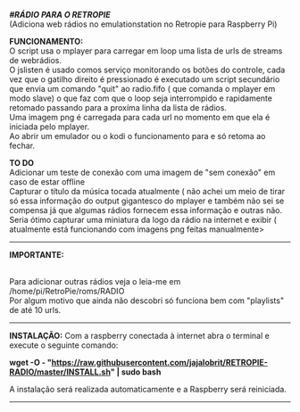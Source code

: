 ***#RÁDIO PARA O RETROPIE***   
(Adiciona web rádios no emulationstation no Retropie para Raspberry Pi)


**FUNCIONAMENTO:**
<br />O script usa o mplayer para carregar em loop uma lista de urls de streams de webrádios. 
<br />O jslisten é usado comos serviço monitorando os botões do controle, cada vez que o gatilho direito é pressionado é executado um script secundário que envia um comando "quit" ao radio.fifo ( que comanda o mplayer em modo slave) o que faz com que o loop seja interrompido e rapidamente retomado passando para  a proxíma linha da lista de rádios.
<br />Uma imagem png é carregada para cada url no momento em que ela é iniciada pelo mplayer.
<br />Ao abrir um emulador ou o kodi o funcionamento para e só retoma ao fechar.

**TO DO**
<br />Adicionar um teste de conexão com uma imagem de "sem conexão" em caso de estar offline 
<br />Capturar o título da música tocada atualmente ( não achei um meio de tirar só essa informação do output gigantesco do mplayer e também não sei se compensa já que algumas rádios fornecem essa informação e outras não.
<br />Seria ótimo capturar uma miniatura da logo da rádio na internet e exibir ( atualmente está funcionando com imagens png feitas manualmente>

---------------------------------------------------------------------------------------------------------------------------------
**IMPORTANTE:**

<br />Para adicionar outras rádios veja o leia-me em /home/pi/RetroPie/roms/RADIO 
<br />Por algum motivo que ainda não descobri só funciona bem com "playlists" de até 10 urls. 
 
----------------------------------------------------------------------------------------------------------------------------------


**INSTALAÇÃO:** 
Com a raspberry conectada à internet abra o terminal e execute o seguinte comando:
    
**wget -O - "https://raw.githubusercontent.com/jajalobrit/RETROPIE-RADIO/master/INSTALL.sh" | sudo bash**
    
A instalação será realizada automaticamente e a Raspberry será reiniciada.   

----------------------------------------------------------------------------------------------------------------------------------
